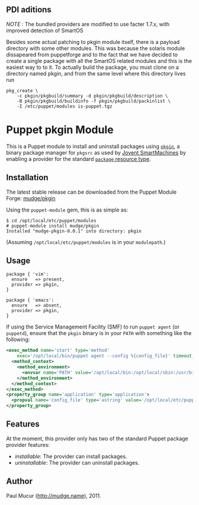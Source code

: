 ## PDI aditions

*NOTE :* The bundled providers are modified to use facter 1.7.x, with improved detection of SmartOS

Besides some actual patching to pkgin module itself, there is a payload directory with some other modules. This was because the solaris module dissapeared from puppetforge and to the fact that we have decided to create a single package with all the SmartOS related modules and this is the easiest way to to it.
To actually build the package, you must clone on a directory named pkgin, and from the same level where this directory lives run

    pkg_create \
        -c pkgin/pkgbuild/summary -d pkgin/pkgbuild/description \
        -B pkgin/pkgbuild/buildinfo -f pkgin/pkgbuild/packinlist \
        -I /etc/puppet/modules is-puppet.tgz


Puppet pkgin Module
===================

This is a Puppet module to install and uninstall packages using [`pkgin`][0], a
binary package manager for `pkgsrc` as used by [Joyent SmartMachines][1] by
enabling a provider for the standard [`package` resource type][2].

Installation
------------

The latest stable release can be downloaded from the Puppet Module Forge: [mudge/pkgin][3]

Using the `puppet-module` gem, this is as simple as:

```console
$ cd /opt/local/etc/puppet/modules
# puppet-module install mudge/pkgin
Installed "mudge-pkgin-0.0.1" into directory: pkgin
```

(Assuming `/opt/local/etc/puppet/modules` is in your `modulepath`.)

Usage
-----

```puppet
package { 'vim':
  ensure   => present,
  provider => pkgin,
}

package { 'emacs':
  ensure   => absent,
  provider => pkgin,
}
```

If using the Service Management Facility (SMF) to run `puppet agent` (or `puppetd`),
ensure that the `pkgin` binary is in your `PATH` with something like the following:

```xml
<exec_method name='start' type='method'
    exec='/opt/local/bin/puppet agent --config %{config_file}' timeout_seconds='60'>
  <method_context>
    <method_environment>
      <envvar name='PATH' value='/opt/local/bin:/opt/local/sbin:/usr/bin:/usr/sbin'/>
    </method_environment>
  </method_context>
</exec_method>
<property_group name='application' type='application'>
  <propval name='config_file' type='astring' value='/opt/local/etc/puppet/puppet.conf'/>
</property_group>
```

Features
--------

At the moment, this provider only has two of the standard Puppet package provider
features:

* *installable*: The provider can install packages.
* *uninstallable*: The provider can uninstall packages.

Author
------

Paul Mucur (http://mudge.name), 2011.

  [0]: http://pkgin.net/
  [1]: http://www.joyent.com/products/smartmachines/
  [2]: http://docs.puppetlabs.com/references/stable/type.html#package
  [3]: http://forge.puppetlabs.com/mudge/pkgin
